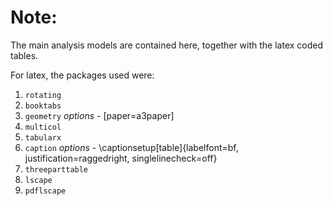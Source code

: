 # Note:

The main analysis models are contained here, together with the latex coded tables.

For latex, the packages used were:

1. `rotating`
2. `booktabs`
3. `geometry` *options* - [paper=a3paper]
4. `multicol`
5. `tabularx`
6. `caption` *options* - \captionsetup[table]{labelfont=bf,  justification=raggedright, singlelinecheck=off}
7. `threeparttable`
8. `lscape`
9. `pdflscape`
